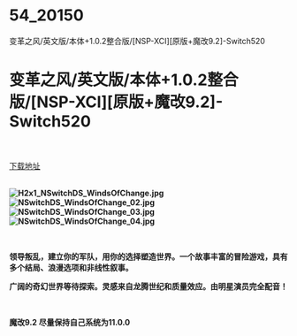# 54_20150
变革之风/英文版/本体+1.0.2整合版/[NSP-XCI][原版+魔改9.2]-Switch520
# 变革之风/英文版/本体+1.0.2整合版/[NSP-XCI][原版+魔改9.2]-Switch520
 <br/></br>
[下载地址](https://www.switch520.cc/article/20150 "下载地址")
<br/></br>

<p><strong><img title="H2x1_NSwitchDS_WindsOfChange.jpg" src="https://www.switch520.cc/muke_img/2021_07_12_ee9058f76ecb3.jpg" alt="H2x1_NSwitchDS_WindsOfChange.jpg"></strong><br>
<strong><img title="NSwitchDS_WindsOfChange_02.jpg" src="https://www.switch520.cc/muke_img/2021_07_12_92b9544495a33.jpg" alt="NSwitchDS_WindsOfChange_02.jpg"></strong><br>
<strong><img title="NSwitchDS_WindsOfChange_03.jpg" src="https://www.switch520.cc/muke_img/2021_07_12_053a5ed8c1c44.jpg" alt="NSwitchDS_WindsOfChange_03.jpg"></strong><br>
<strong><img title="NSwitchDS_WindsOfChange_04.jpg" src="https://www.switch520.cc/muke_img/2021_07_12_5c318b34adc1d.jpg" alt="NSwitchDS_WindsOfChange_04.jpg">&nbsp;</strong></p>
<p>&nbsp;</p>
<p><strong>领导叛乱，建立你的军队，用你的选择塑造世界。一个故事丰富的冒险游戏，具有多个结局、浪漫选项和非线性叙事。</strong></p>
<p><strong>广阔的奇幻世界等待探索。灵感来自龙腾世纪和质量效应。由明星演员完全配音！</strong></p>
<p>&nbsp;</p>
<p><strong>魔改9.2 尽量保持自己系统为11.0.0</strong></p>
